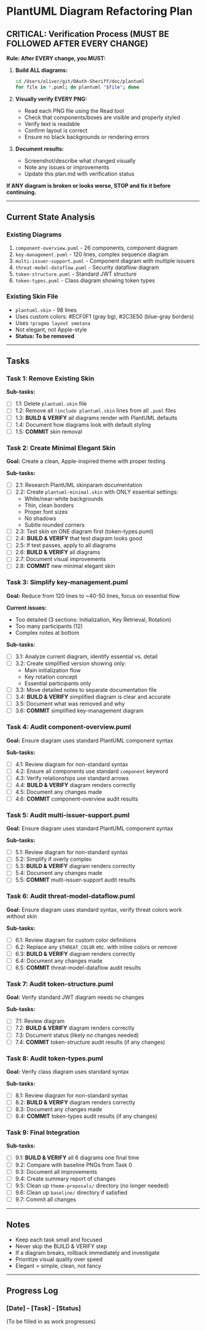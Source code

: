 # PlantUML Diagram Refactoring Plan

## CRITICAL: Verification Process (MUST BE FOLLOWED AFTER EVERY CHANGE)

**Rule: After EVERY change, you MUST:**

1. **Build ALL diagrams:**
   ```bash
   cd /Users/oliver/git/OAuth-Sheriff/doc/plantuml
   for file in *.puml; do plantuml "$file"; done
   ```

2. **Visually verify EVERY PNG:**
   - Read each PNG file using the Read tool
   - Check that components/boxes are visible and properly styled
   - Verify text is readable
   - Confirm layout is correct
   - Ensure no black backgrounds or rendering errors

3. **Document results:**
   - Screenshot/describe what changed visually
   - Note any issues or improvements
   - Update this plan.md with verification status

**If ANY diagram is broken or looks worse, STOP and fix it before continuing.**

---

## Current State Analysis

### Existing Diagrams
1. `component-overview.puml` - 26 components, component diagram
2. `key-management.puml` - 120 lines, complex sequence diagram
3. `multi-issuer-support.puml` - Component diagram with multiple issuers
4. `threat-model-dataflow.puml` - Security dataflow diagram
5. `token-structure.puml` - Standard JWT structure
6. `token-types.puml` - Class diagram showing token types

### Existing Skin File
- `plantuml.skin` - 98 lines
- Uses custom colors: #ECF0F1 (gray bg), #2C3E50 (blue-gray borders)
- Uses `!pragma layout smetana`
- Not elegant, not Apple-style
- **Status: To be removed**

---

## Tasks

### Task 1: Remove Existing Skin
**Sub-tasks:**
- [ ] 1.1: Delete `plantuml.skin` file
- [ ] 1.2: Remove all `!include plantuml.skin` lines from all `.puml` files
- [ ] 1.3: **BUILD & VERIFY** all diagrams render with PlantUML defaults
- [ ] 1.4: Document how diagrams look with default styling
- [ ] 1.5: **COMMIT** skin removal

### Task 2: Create Minimal Elegant Skin
**Goal:** Create a clean, Apple-inspired theme with proper testing

**Sub-tasks:**
- [ ] 2.1: Research PlantUML skinparam documentation
- [ ] 2.2: Create `plantuml-minimal.skin` with ONLY essential settings:
  - White/near-white backgrounds
  - Thin, clean borders
  - Proper font sizes
  - No shadows
  - Subtle rounded corners
- [ ] 2.3: Test skin on ONE diagram first (token-types.puml)
- [ ] 2.4: **BUILD & VERIFY** that test diagram looks good
- [ ] 2.5: If test passes, apply to all diagrams
- [ ] 2.6: **BUILD & VERIFY** all diagrams
- [ ] 2.7: Document visual improvements
- [ ] 2.8: **COMMIT** new minimal elegant skin

### Task 3: Simplify key-management.puml
**Goal:** Reduce from 120 lines to ~40-50 lines, focus on essential flow

**Current issues:**
- Too detailed (3 sections: Initialization, Key Retrieval, Rotation)
- Too many participants (12)
- Complex notes at bottom

**Sub-tasks:**
- [ ] 3.1: Analyze current diagram, identify essential vs. detail
- [ ] 3.2: Create simplified version showing only:
  - Main initialization flow
  - Key rotation concept
  - Essential participants only
- [ ] 3.3: Move detailed notes to separate documentation file
- [ ] 3.4: **BUILD & VERIFY** simplified diagram is clear and accurate
- [ ] 3.5: Document what was removed and why
- [ ] 3.6: **COMMIT** simplified key-management diagram

### Task 4: Audit component-overview.puml
**Goal:** Ensure diagram uses standard PlantUML component syntax

**Sub-tasks:**
- [ ] 4.1: Review diagram for non-standard syntax
- [ ] 4.2: Ensure all components use standard `component` keyword
- [ ] 4.3: Verify relationships use standard arrows
- [ ] 4.4: **BUILD & VERIFY** diagram renders correctly
- [ ] 4.5: Document any changes made
- [ ] 4.6: **COMMIT** component-overview audit results

### Task 5: Audit multi-issuer-support.puml
**Goal:** Ensure diagram uses standard PlantUML component syntax

**Sub-tasks:**
- [ ] 5.1: Review diagram for non-standard syntax
- [ ] 5.2: Simplify if overly complex
- [ ] 5.3: **BUILD & VERIFY** diagram renders correctly
- [ ] 5.4: Document any changes made
- [ ] 5.5: **COMMIT** multi-issuer-support audit results

### Task 6: Audit threat-model-dataflow.puml
**Goal:** Ensure diagram uses standard syntax, verify threat colors work without skin

**Sub-tasks:**
- [ ] 6.1: Review diagram for custom color definitions
- [ ] 6.2: Replace any `$THREAT_COLOR` etc. with inline colors or remove
- [ ] 6.3: **BUILD & VERIFY** diagram renders correctly
- [ ] 6.4: Document any changes made
- [ ] 6.5: **COMMIT** threat-model-dataflow audit results

### Task 7: Audit token-structure.puml
**Goal:** Verify standard JWT diagram needs no changes

**Sub-tasks:**
- [ ] 7.1: Review diagram
- [ ] 7.2: **BUILD & VERIFY** diagram renders correctly
- [ ] 7.3: Document status (likely no changes needed)
- [ ] 7.4: **COMMIT** token-structure audit results (if any changes)

### Task 8: Audit token-types.puml
**Goal:** Verify class diagram uses standard syntax

**Sub-tasks:**
- [ ] 8.1: Review diagram for non-standard syntax
- [ ] 8.2: **BUILD & VERIFY** diagram renders correctly
- [ ] 8.3: Document any changes made
- [ ] 8.4: **COMMIT** token-types audit results (if any changes)

### Task 9: Final Integration
**Sub-tasks:**
- [ ] 9.1: **BUILD & VERIFY** all 6 diagrams one final time
- [ ] 9.2: Compare with baseline PNGs from Task 0
- [ ] 9.3: Document all improvements
- [ ] 9.4: Create summary report of changes
- [ ] 9.5: Clean up `theme-proposals/` directory (no longer needed)
- [ ] 9.6: Clean up `baseline/` directory if satisfied
- [ ] 9.7: Commit all changes

---

## Notes

- Keep each task small and focused
- Never skip the BUILD & VERIFY step
- If a diagram breaks, rollback immediately and investigate
- Prioritize visual quality over speed
- Elegant = simple, clean, not fancy

---

## Progress Log

### [Date] - [Task] - [Status]
(To be filled in as work progresses)
